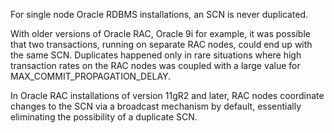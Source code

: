 For single node Oracle RDBMS installations, an SCN is never duplicated.

With older versions of Oracle RAC, Oracle 9i for example, it was possible that two transactions, running on separate RAC nodes, could end up with the same SCN. Duplicates happened only in rare situations where high transaction rates on the RAC nodes was coupled with a large value for MAX_COMMIT_PROPAGATION_DELAY.

In Oracle RAC installations of version 11gR2 and later, RAC nodes coordinate changes to the SCN via a broadcast mechanism by default, essentially eliminating the possibility of a duplicate SCN.